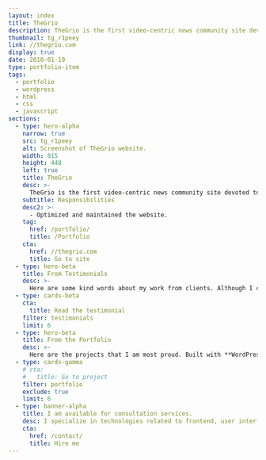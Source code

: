 ```yaml
---
layout: index
title: TheGrio
description: TheGrio is the first video-centric news community site devoted to providing African-Americans with stories and perspectives that appeal to them but are underrepresented in existing national news outlets.
thumbnail: tg_r1peey
link: //thegrio.com
display: true
date: 2010-01-19
type: portfolio-item
tags:
  - portfolio
  - wordpress
  - html
  - css
  - javascript
sections:
  - type: hero-alpha
    narrow: true
    src: tg_r1peey
    alt: Screenshot of TheGrio website.
    width: 815
    height: 448
    left: true
    title: TheGrio
    desc: >-
      TheGrio is the first video-centric news community site devoted to providing African-Americans with stories and perspectives that appeal to them but are underrepresented in existing national news outlets. The site runs on WordPress.
    subtitle: Responsibilities
    desc2: >-
      - Optimized and maintained the website.
    tag:
      href: /portfolio/
      title: /Portfolio
    cta:
      href: //thegrio.com
      title: Go to site
  - type: hero-beta
    title: From Testimonials
    desc: >-
      Here are some kind words about my work from clients. Although I collaborated with clients from more than 10 countries, most of them come from **The United States**.
  - type: cards-beta
    cta:
      title: Read the testimonial
    filter: testimonials
    limit: 6
  - type: hero-beta
    title: From the Portfolio
    desc: >-
      Here are the projects that I am most proud. Built with **WordPress**, **Shopify**, **Jekyll**, and **Hugo**, among others.
  - type: cards-gamma
    # cta:
    #   title: Go to project
    filter: portfolio
    exclude: true
    limit: 6
  - type: banner-alpha
    title: I am available for consultation services.
    desc: I specialize in technologies related to frontend, user interface, and website development.
    cta:
      href: /contact/
      title: Hire me
---
```

